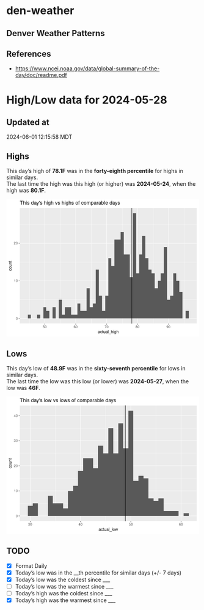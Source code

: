 # den-weather


## Denver Weather Patterns

## References

- <https://www.ncei.noaa.gov/data/global-summary-of-the-day/doc/readme.pdf>

# High/Low data for 2024-05-28

## Updated at

2024-06-01 12:15:58 MDT

## Highs

This day’s high of **78.1F** was in the **forty-eighth percentile** for
highs in similar days.  
The last time the high was this high (or higher) was **2024-05-24**,
when the high was **80.1F**.

![](readme_files/figure-commonmark/unnamed-chunk-4-1.png)

## Lows

This day’s low of **48.9F** was in the **sixty-seventh percentile** for
lows in similar days.  
The last time the low was this low (or lower) was **2024-05-27**, when
the low was **46F**.

![](readme_files/figure-commonmark/unnamed-chunk-6-1.png)

## TODO

- [x] Format Daily
- [x] Today’s low was in the \_\_th percentile for similar days (+/- 7
  days)
- [x] Today’s low was the coldest since \_\_\_
- [ ] Today’s low was the warmest since \_\_\_
- [ ] Today’s high was the coldest since \_\_\_
- [x] Today’s high was the warmest since \_\_\_
